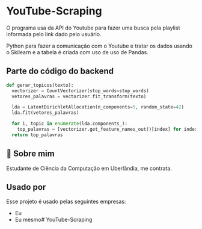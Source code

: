 ﻿# YouTube-Scraping
 
O programa usa da API do Youtube para fazer uma busca pela playlist informada pelo link dado pelo usuário. 

Python para fazer a comunicação com o Youtube e tratar os dados usando o Skilearn e a tabela é criada com uso de uso de Pandas.


## Parte do código do backend

```python
def gerar_topicos(texto):
  vectorizer = CountVectorizer(stop_words=stop_words)
  vetores_palavras = vectorizer.fit_transform(texto)

  lda = LatentDirichletAllocation(n_components=5, random_state=42)
  lda.fit(vetores_palavras)

  for i, topic in enumerate(lda.components_):
    top_palavras = [vectorizer.get_feature_names_out()[index] for index in topic.argsort()[-10:]]
  return top_palavras
```

## 🚀 Sobre mim

Estudante de Ciência da Computação em Uberlândia, me contrata.

## Usado por

Esse projeto é usado pelas seguintes empresas:
- Eu
- Eu mesmo# YouTube-Scraping
